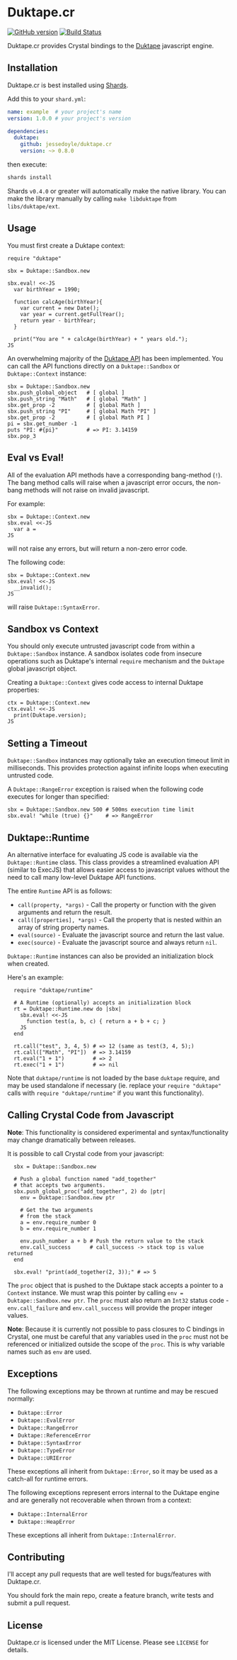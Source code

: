 # Duktape.cr

[![GitHub version](https://badge.fury.io/gh/jessedoyle%2Fduktape.cr.svg)](http://badge.fury.io/gh/jessedoyle%2Fduktape.cr)
[![Build Status](https://travis-ci.org/jessedoyle/duktape.cr.svg?branch=master)](https://travis-ci.org/jessedoyle/duktape.cr)

Duktape.cr provides Crystal bindings to the [Duktape](https://github.com/svaarala/duktape) javascript engine.

## Installation

Duktape.cr is best installed using [Shards](https://github.com/ysbaddaden/shards).

Add this to your `shard.yml`:

```yaml
name: example  # your project's name
version: 1.0.0 # your project's version

dependencies:
  duktape:
    github: jessedoyle/duktape.cr
    version: ~> 0.8.0
```

then execute:

```bash
shards install
```

Shards `v0.4.0` or greater will automatically make the native library. You can make the library manually by calling `make libduktape` from `libs/duktape/ext`.

## Usage

You must first create a Duktape context:

```crystal
require "duktape"

sbx = Duktape::Sandbox.new

sbx.eval! <<-JS
  var birthYear = 1990;

  function calcAge(birthYear){
    var current = new Date();
    var year = current.getFullYear();
    return year - birthYear;
  }

  print("You are " + calcAge(birthYear) + " years old.");
JS
```

An overwhelming majority of the [Duktape API](http://duktape.org/api.html) has been implemented. You can call the API functions directly on a `Duktape::Sandbox` or `Duktape::Context` instance:

```crystal
sbx = Duktape::Sandbox.new
sbx.push_global_object   # [ global ]
sbx.push_string "Math"   # [ global "Math" ]
sbx.get_prop -2          # [ global Math ]
sbx.push_string "PI"     # [ global Math "PI" ]
sbx.get_prop -2          # [ global Math PI ]
pi = sbx.get_number -1
puts "PI: #{pi}"         # => PI: 3.14159
sbx.pop_3
```

## Eval vs Eval!

All of the evaluation API methods have a corresponding bang-method (`!`). The bang method calls will raise when a javascript error occurs, the non-bang methods will not raise on invalid javascript.

For example:

```crystal
sbx = Duktape::Context.new
sbx.eval <<-JS
  var a =
JS
```

will not raise any errors, but will return a non-zero error code.

The following code:

```crystal
sbx = Duktape::Context.new
sbx.eval! <<-JS
  __invalid();
JS
```

will raise `Duktape::SyntaxError`.

## Sandbox vs Context

You should only execute untrusted javascript code from within a `Duktape::Sandbox` instance. A sandbox isolates code from insecure operations such as Duktape's internal `require` mechanism and the `Duktape` global javascript object.

Creating a `Duktape::Context` gives code access to internal Duktape properties:

```crystal
ctx = Duktape::Context.new
ctx.eval! <<-JS
  print(Duktape.version);
JS
```

## Setting a Timeout

`Duktape::Sandbox` instances may optionally take an execution timeout limit in milliseconds. This provides protection against infinite loops when executing untrusted code.

A `Duktape::RangeError` exception is raised when the following code executes for longer than specified:

```crystal
sbx = Duktape::Sandbox.new 500 # 500ms execution time limit
sbx.eval! "while (true) {}"    # => RangeError
```

## Duktape::Runtime

An alternative interface for evaluating JS code is available via the `Duktape::Runtime` class. This class provides a streamlined evaluation API (similar to ExecJS) that allows easier access to javascript values without the need to call many low-level Duktape API functions.

The entire `Runtime` API is as follows:

* `call(property, *args)` - Call the property or function with the given arguments and return the result.
* `call([properties], *args)` - Call the property that is nested within an array of string property names.
* `eval(source)` - Evaluate the javascript source and return the last value.
* `exec(source)` - Evaluate the javascript source and always return `nil`.

`Duktape::Runtime` instances can also be provided an initialization block when created.

Here's an example:

```crystal
  require "duktape/runtime"

  # A Runtime (optionally) accepts an initialization block
  rt = Duktape::Runtime.new do |sbx|
    sbx.eval! <<-JS
      function test(a, b, c) { return a + b + c; }
    JS
  end

  rt.call("test", 3, 4, 5) # => 12 (same as test(3, 4, 5);)
  rt.call(["Math", "PI"])  # => 3.14159
  rt.eval("1 + 1")         # => 2
  rt.exec("1 + 1")         # => nil
```

Note that `duktape/runtime` is not loaded by the base `duktape` require, and may be used standalone if necessary (ie. replace your `require "duktape"` calls with `require "duktape/runtime"` if you want this functionality).

## Calling Crystal Code from Javascript

**Note**: This functionality is considered experimental and syntax/functionality may change dramatically between releases.

It is possible to call Crystal code from your javascript:

```crystal
  sbx = Duktape::Sandbox.new

  # Push a global function named "add_together"
  # that accepts two arguments.
  sbx.push_global_proc("add_together", 2) do |ptr|
    env = Duktape::Sandbox.new ptr

    # Get the two arguments
    # from the stack
    a = env.require_number 0
    b = env.require_number 1

    env.push_number a + b # Push the return value to the stack
    env.call_success      # call_success -> stack top is value returned
  end

  sbx.eval! "print(add_together(2, 3));" # => 5
```

The `proc` object that is pushed to the Duktape stack accepts a pointer to a `Context` instance. We must wrap this pointer by calling `env = Duktape::Sandbox.new ptr`. The `proc` must also return an `Int32` status code - `env.call_failure` and `env.call_success` will provide the proper integer values.

**Note**: Because it is currently not possible to pass closures to C bindings in Crystal, one must be careful that any variables used in the `proc` must not be referenced or initialized outside the scope of the `proc`. This is why variable names such as `env` are used.

## Exceptions

The following exceptions may be thrown at runtime and may be rescued normally:

* `Duktape::Error`
* `Duktape::EvalError`
* `Duktape::RangeError`
* `Duktape::ReferenceError`
* `Duktape::SyntaxError`
* `Duktape::TypeError`
* `Duktape::URIError`

These exceptions all inherit from `Duktape::Error`, so it may be used as a catch-all for runtime errors.

The following exceptions represent errors internal to the Duktape engine and are generally not recoverable when thrown from a context:

* `Duktape::InternalError`
* `Duktape::HeapError`

These exceptions all inherit from `Duktape::InternalError`.

## Contributing

I'll accept any pull requests that are well tested for bugs/features with Duktape.cr.

You should fork the main repo, create a feature branch, write tests and submit a pull request.

## License

Duktape.cr is licensed under the MIT License. Please see `LICENSE` for details.
